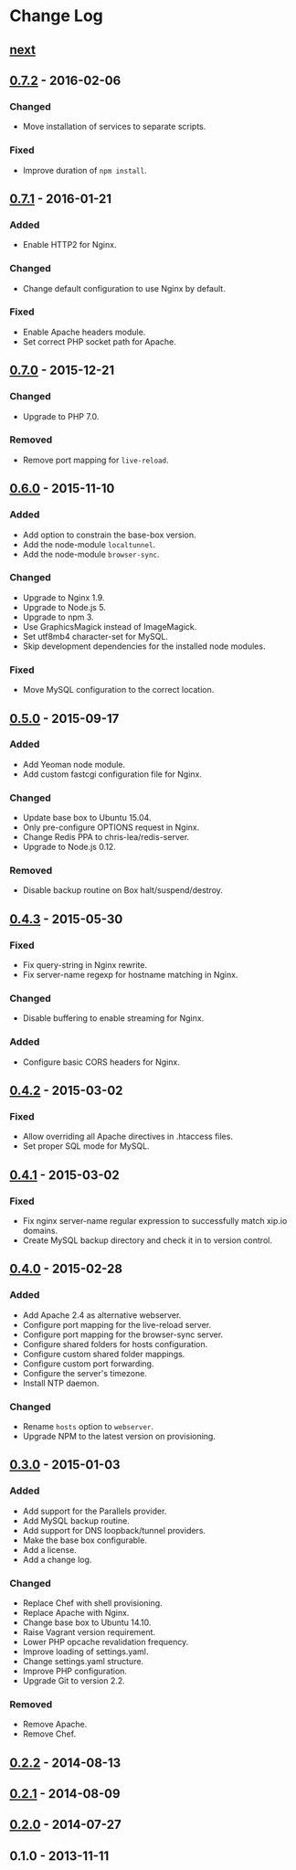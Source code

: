 # Change Log

## [next]

## [0.7.2] - 2016-02-06

### Changed
- Move installation of services to separate scripts.

### Fixed
- Improve duration of `npm install`.

## [0.7.1] - 2016-01-21

### Added
- Enable HTTP2 for Nginx.

### Changed
- Change default configuration to use Nginx by default.

### Fixed
- Enable Apache headers module.
- Set correct PHP socket path for Apache.

## [0.7.0] - 2015-12-21

### Changed
- Upgrade to PHP 7.0.

### Removed
- Remove port mapping for `live-reload`.

## [0.6.0] - 2015-11-10

### Added
- Add option to constrain the base-box version.
- Add the node-module `localtunnel`.
- Add the node-module `browser-sync`.

### Changed
- Upgrade to Nginx 1.9.
- Upgrade to Node.js 5.
- Upgrade to npm 3.
- Use GraphicsMagick instead of ImageMagick.
- Set utf8mb4 character-set for MySQL.
- Skip development dependencies for the installed node modules.

### Fixed
- Move MySQL configuration to the correct location.

## [0.5.0] - 2015-09-17

### Added
- Add Yeoman node module.
- Add custom fastcgi configuration file for Nginx.

### Changed
- Update base box to Ubuntu 15.04.
- Only pre-configure OPTIONS request in Nginx.
- Change Redis PPA to chris-lea/redis-server.
- Upgrade to Node.js 0.12.

### Removed
- Disable backup routine on Box halt/suspend/destroy.

## [0.4.3] - 2015-05-30

### Fixed
- Fix query-string in Nginx rewrite.
- Fix server-name regexp for hostname matching in Nginx.

### Changed
- Disable buffering to enable streaming for Nginx.

### Added
- Configure basic CORS headers for Nginx.

## [0.4.2] - 2015-03-02

### Fixed
- Allow overriding all Apache directives in .htaccess files.
- Set proper SQL mode for MySQL.

## [0.4.1] - 2015-03-02

### Fixed
- Fix nginx server-name regular expression to successfully match xip.io domains.
- Create MySQL backup directory and check it in to version control.

## [0.4.0] - 2015-02-28

### Added
- Add Apache 2.4 as alternative webserver.
- Configure port mapping for the live-reload server.
- Configure port mapping for the browser-sync server.
- Configure shared folders for hosts configuration.
- Configure custom shared folder mappings.
- Configure custom port forwarding.
- Configure the server's timezone.
- Install NTP daemon.

### Changed
- Rename `hosts` option to `webserver`.
- Upgrade NPM to the latest version on provisioning.

## [0.3.0] - 2015-01-03

### Added
- Add support for the Parallels provider.
- Add MySQL backup routine.
- Add support for DNS loopback/tunnel providers.
- Make the base box configurable.
- Add a license.
- Add a change log.

### Changed
- Replace Chef with shell provisioning.
- Replace Apache with Nginx.
- Change base box to Ubuntu 14.10.
- Raise Vagrant version requirement.
- Lower PHP opcache revalidation frequency.
- Improve loading of settings.yaml.
- Change settings.yaml structure.
- Improve PHP configuration.
- Upgrade Git to version 2.2.

### Removed
- Remove Apache.
- Remove Chef.

## [0.2.2] - 2014-08-13

## [0.2.1] - 2014-08-09

## [0.2.0] - 2014-07-27

## 0.1.0 - 2013-11-11

[next]: https://github.com/thasmo/vagrant.box/compare/v0.7.2...HEAD
[0.7.2]: https://github.com/thasmo/vagrant.box/compare/v0.7.1...v0.7.2
[0.7.1]: https://github.com/thasmo/vagrant.box/compare/v0.7.0...v0.7.1
[0.7.0]: https://github.com/thasmo/vagrant.box/compare/v0.6.0...v0.7.0
[0.6.0]: https://github.com/thasmo/vagrant.box/compare/v0.5.0...v0.6.0
[0.5.0]: https://github.com/thasmo/vagrant.box/compare/v0.4.3...v0.5.0
[0.4.3]: https://github.com/thasmo/vagrant.box/compare/v0.4.2...v0.4.3
[0.4.2]: https://github.com/thasmo/vagrant.box/compare/v0.4.1...v0.4.2
[0.4.1]: https://github.com/thasmo/vagrant.box/compare/v0.4.0...v0.4.1
[0.4.0]: https://github.com/thasmo/vagrant.box/compare/v0.3.0...v0.4.0
[0.3.0]: https://github.com/thasmo/vagrant.box/compare/v0.2.2...v0.3.0
[0.2.2]: https://github.com/thasmo/vagrant.box/compare/v0.2.1...v0.2.2
[0.2.1]: https://github.com/thasmo/vagrant.box/compare/v0.2.0...v0.2.1
[0.2.0]: https://github.com/thasmo/vagrant.box/compare/v0.1.0...v0.2.0
